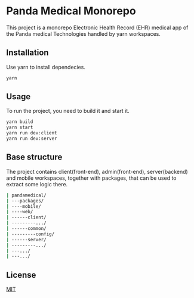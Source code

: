 # Panda Medical Monorepo 

This project is a monorepo Electronic Health Record (EHR) medical app of the Panda medical Technologies handled by yarn workspaces. 


## Installation

Use yarn to install dependecies.

```bash
yarn
```

## Usage
To run the project, you need to build it and start it.

```bash
yarn build
yarn start
yarn run dev:client
yarn run dev:server
```

## Base structure
The project contains client(front-end), admin(front-end), server(backend) and mobile workspaces, together with packages, that can be used to extract some logic there.
```bash
| pandamedical/
| ---packages/
| ----mobile/
| ----web/
| ------client/
| ---------.../
| ------common/
| ---------config/
| ------server/
| ---------.../
| ---.../
| ---.../
```

## License
[MIT](https://choosealicense.com/licenses/mit/)
